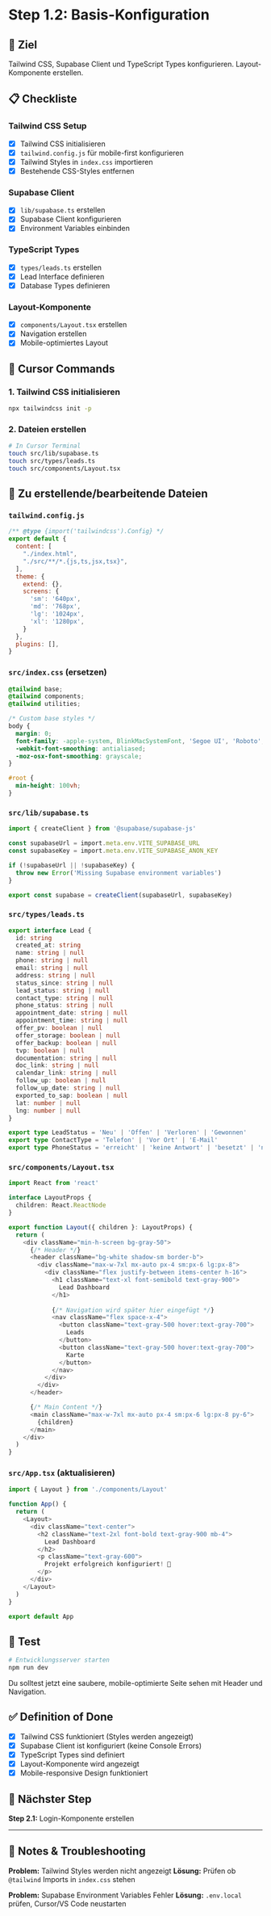 # Step 1.2: Basis-Konfiguration

## 🎯 Ziel
Tailwind CSS, Supabase Client und TypeScript Types konfigurieren. Layout-Komponente erstellen.

## 📋 Checkliste

### Tailwind CSS Setup
- [x] Tailwind CSS initialisieren
- [x] `tailwind.config.js` für mobile-first konfigurieren
- [x] Tailwind Styles in `index.css` importieren
- [x] Bestehende CSS-Styles entfernen

### Supabase Client
- [x] `lib/supabase.ts` erstellen
- [x] Supabase Client konfigurieren
- [x] Environment Variables einbinden

### TypeScript Types
- [x] `types/leads.ts` erstellen
- [x] Lead Interface definieren
- [x] Database Types definieren

### Layout-Komponente
- [x] `components/Layout.tsx` erstellen
- [x] Navigation erstellen
- [x] Mobile-optimiertes Layout

## 🔧 Cursor Commands

### 1. Tailwind CSS initialisieren
```bash
npx tailwindcss init -p
```

### 2. Dateien erstellen
```bash
# In Cursor Terminal
touch src/lib/supabase.ts
touch src/types/leads.ts
touch src/components/Layout.tsx
```

## 📁 Zu erstellende/bearbeitende Dateien

### `tailwind.config.js`
```javascript
/** @type {import('tailwindcss').Config} */
export default {
  content: [
    "./index.html",
    "./src/**/*.{js,ts,jsx,tsx}",
  ],
  theme: {
    extend: {},
    screens: {
      'sm': '640px',
      'md': '768px', 
      'lg': '1024px',
      'xl': '1280px',
    }
  },
  plugins: [],
}
```

### `src/index.css` (ersetzen)
```css
@tailwind base;
@tailwind components;
@tailwind utilities;

/* Custom base styles */
body {
  margin: 0;
  font-family: -apple-system, BlinkMacSystemFont, 'Segoe UI', 'Roboto', sans-serif;
  -webkit-font-smoothing: antialiased;
  -moz-osx-font-smoothing: grayscale;
}

#root {
  min-height: 100vh;
}
```

### `src/lib/supabase.ts`
```typescript
import { createClient } from '@supabase/supabase-js'

const supabaseUrl = import.meta.env.VITE_SUPABASE_URL
const supabaseKey = import.meta.env.VITE_SUPABASE_ANON_KEY

if (!supabaseUrl || !supabaseKey) {
  throw new Error('Missing Supabase environment variables')
}

export const supabase = createClient(supabaseUrl, supabaseKey)
```

### `src/types/leads.ts`
```typescript
export interface Lead {
  id: string
  created_at: string
  name: string | null
  phone: string | null
  email: string | null
  address: string | null
  status_since: string | null
  lead_status: string | null
  contact_type: string | null
  phone_status: string | null
  appointment_date: string | null
  appointment_time: string | null
  offer_pv: boolean | null
  offer_storage: boolean | null
  offer_backup: boolean | null
  tvp: boolean | null
  documentation: string | null
  doc_link: string | null
  calendar_link: string | null
  follow_up: boolean | null
  follow_up_date: string | null
  exported_to_sap: boolean | null
  lat: number | null
  lng: number | null
}

export type LeadStatus = 'Neu' | 'Offen' | 'Verloren' | 'Gewonnen'
export type ContactType = 'Telefon' | 'Vor Ort' | 'E-Mail'
export type PhoneStatus = 'erreicht' | 'keine Antwort' | 'besetzt' | 'nicht verfügbar'
```

### `src/components/Layout.tsx`
```typescript
import React from 'react'

interface LayoutProps {
  children: React.ReactNode
}

export function Layout({ children }: LayoutProps) {
  return (
    <div className="min-h-screen bg-gray-50">
      {/* Header */}
      <header className="bg-white shadow-sm border-b">
        <div className="max-w-7xl mx-auto px-4 sm:px-6 lg:px-8">
          <div className="flex justify-between items-center h-16">
            <h1 className="text-xl font-semibold text-gray-900">
              Lead Dashboard
            </h1>
            
            {/* Navigation wird später hier eingefügt */}
            <nav className="flex space-x-4">
              <button className="text-gray-500 hover:text-gray-700">
                Leads
              </button>
              <button className="text-gray-500 hover:text-gray-700">
                Karte
              </button>
            </nav>
          </div>
        </div>
      </header>

      {/* Main Content */}
      <main className="max-w-7xl mx-auto px-4 sm:px-6 lg:px-8 py-6">
        {children}
      </main>
    </div>
  )
}
```

### `src/App.tsx` (aktualisieren)
```typescript
import { Layout } from './components/Layout'

function App() {
  return (
    <Layout>
      <div className="text-center">
        <h2 className="text-2xl font-bold text-gray-900 mb-4">
          Lead Dashboard
        </h2>
        <p className="text-gray-600">
          Projekt erfolgreich konfiguriert! 🚀
        </p>
      </div>
    </Layout>
  )
}

export default App
```

## 🧪 Test
```bash
# Entwicklungsserver starten
npm run dev
```

Du solltest jetzt eine saubere, mobile-optimierte Seite sehen mit Header und Navigation.

## ✅ Definition of Done
- [x] Tailwind CSS funktioniert (Styles werden angezeigt)
- [x] Supabase Client ist konfiguriert (keine Console Errors)
- [x] TypeScript Types sind definiert
- [x] Layout-Komponente wird angezeigt
- [x] Mobile-responsive Design funktioniert

## 🔗 Nächster Step
**Step 2.1:** Login-Komponente erstellen

---

## 📝 Notes & Troubleshooting

**Problem:** Tailwind Styles werden nicht angezeigt
**Lösung:** Prüfen ob `@tailwind` Imports in `index.css` stehen

**Problem:** Supabase Environment Variables Fehler
**Lösung:** `.env.local` prüfen, Cursor/VS Code neustarten 